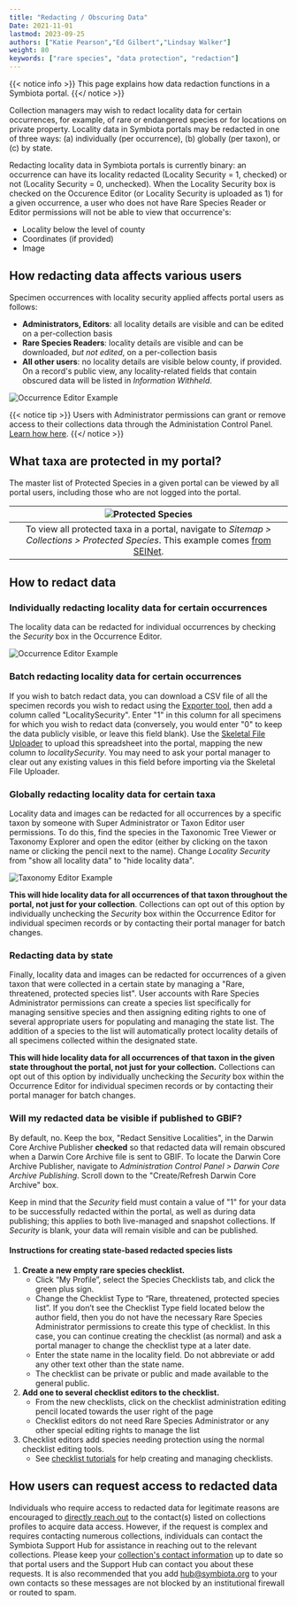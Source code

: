 ```yaml
---
title: "Redacting / Obscuring Data"
Date: 2021-11-01
lastmod: 2023-09-25
authors: ["Katie Pearson","Ed Gilbert","Lindsay Walker"]
weight: 80
keywords: ["rare species", "data protection", "redaction"]
---
```


{{< notice info >}}
  This page explains how data redaction functions in a Symbiota portal.
{{</ notice >}}

Collection managers may wish to redact locality data for certain occurrences, for example, of rare or endangered species or for locations on private property. Locality data in Symbiota portals may be redacted in one of three ways: (a) individually (per occurrence), (b) globally (per taxon), or (c) by state.

Redacting locality data in Symbiota portals is currently binary: an occurrence can have its locality redacted (Locality Security = 1, checked) or not (Locality Security = 0, unchecked). When the Locality Security box is checked on the Occurence Editor (or Locality Security is uploaded as 1) for a given occurrence, a user who does not have Rare Species Reader or Editor permissions will not be able to view that occurrence's:
  * Locality below the level of county
  * Coordinates (if provided)
  * Image
  
## How redacting data affects various users

Specimen occurrences with locality security applied affects portal users as follows:

 * **Administrators, Editors**: all locality details are visible and can be edited on a per-collection basis
 * **Rare Species Readers**: locality details are visible and can be downloaded, _but not edited_, on a per-collection basis
 * **All other users**: no locality details are visible below county, if provided. On a record's public view, any locality-related fields that contain obscured data will be listed in _Information Withheld_.
 
 ![Occurrence Editor Example](/symbiota-docs/images/redaction_informationwithheld.png)
 
 {{< notice tip >}}
  Users with Administrator permissions can grant or remove access to their collections data through the Administation Control Panel. [Learn how here](/symbiota-docs/coll_manager/users/).
{{</ notice >}}

## What taxa are protected in my portal?
  
The master list of Protected Species in a given portal can be viewed by all portal users, including those who are not logged into the portal.

| ![Protected Species](/symbiota-docs/images/redaction_protectedspecies.png) |
|:--:|
| To view all protected taxa in a portal, navigate to _Sitemap > Collections > Protected Species_. This example comes [from SEINet](https://swbiodiversity.org/seinet/collections/misc/protectedspecies.php). |

## How to redact data

### Individually redacting locality data for certain occurrences

The locality data can be redacted for individual occurrences by checking the _Security_ box in the Occurrence Editor.

![Occurrence Editor Example](/symbiota-docs/images/redaction_occurrenceeditor.png)

### Batch redacting locality data for certain occurrences

If you wish to batch redact data, you can download a CSV file of all the specimen records you wish to redact using the [Exporter tool](/symbiota-docs/coll_manager/download/exporter/), then add a column called "LocalitySecurity". Enter "1" in this column for all specimens for which you wish to redact data (conversely, you would enter "0" to keep the data publicly visible, or leave this field blank). Use the [Skeletal File Uploader](/symbiota-docs/coll_manager/upload/) to upload this spreadsheet into the portal, mapping the new column to _localitySecurity_. You may need to ask your portal manager to clear out any existing values in this field before importing via the Skeletal File Uploader. 

### Globally redacting locality data for certain taxa

Locality data and images can be redacted for all occurrences by a specific taxon by someone with Super Administrator or Taxon Editor user permissions. To do this, find the species in the Taxonomic Tree Viewer or Taxonomy Explorer and open the editor (either by clicking on the taxon name or clicking the pencil next to the name). Change _Locality Security_ from "show all locality data" to "hide locality data".

![Taxonomy Editor Example](/symbiota-docs/images/taxoneditorexample.PNG)

**This will hide locality data for all occurrences of that taxon throughout the portal, not just for your collection**. Collections can opt out of this option by individually unchecking the _Security_ box within the Occurrence Editor for individual specimen records or by contacting their portal manager for batch changes.

### Redacting data by state

Finally, locality data and images can be redacted for occurrences of a given taxon that were collected in a certain state by managing a "Rare, threatened, protected species list". User accounts with Rare Species Administrator permissions can create a species list specifically for managing sensitive species and then assigning editing rights to one of several appropriate users for populating and managing the state list. The addition of a species to the list will automatically protect locality details of all specimens collected within the designated state.

**This will hide locality data for all occurrences of that taxon in the given state throughout the portal, not just for your collection.** Collections can opt out of this option by individually unchecking the _Security_ box within the Occurrence Editor for individual specimen records or by contacting their portal manager for batch changes.

### Will my redacted data be visible if published to GBIF? 
By default, no. Keep the box, "Redact Sensitive Localities", in the Darwin Core Archive Publisher **checked** so that redacted data will remain obscured when a Darwin Core Archive file is sent to GBIF. To locate the Darwin Core Archive Publisher, navigate to _Administration Control Panel > Darwin Core Archive Publishing_. Scroll down to the "Create/Refresh Darwin Core Archive" box. 

Keep in mind that the _Security_ field must contain a value of "1" for your data to be successfully redacted within the portal, as well as during data publishing; this applies to both live-managed and snapshot collections. If _Security_ is blank, your data will remain visible and can be published. 

#### Instructions for creating state-based redacted species lists

1. **Create a new empty rare species checklist.**
    * Click “My Profile”, select the Species Checklists tab, and click the green plus sign.
    * Change the Checklist Type to “Rare, threatened, protected species list”. If you don’t see the Checklist Type field located below the author field, then you do not have the necessary Rare Species Administrator permissions to create this type of checklist. In this case, you can continue creating the checklist (as normal) and ask a portal manager to change the checklist type at a later date.
    * Enter the state name in the locality field. Do not abbreviate or add any other text other than the state name.
    * The checklist can be private or public and made available to the general public.
2. **Add one to several checklist editors to the checklist.**
    * From the new checklists, click on the checklist administration editing pencil located towards the user right of the page
    * Checklist editors do not need Rare Species Administrator or any other special editing rights to manage the list
3. Checklist editors add species needing protection using the normal checklist editing tools.
    * See [checklist tutorials](/symbiota-docs/user/checklist/) for help creating and managing checklists.
    
## How users can request access to redacted data

Individuals who require access to redacted data for legitimate reasons are encouraged to [directly reach out](/symbiota-docs/user/contact/) to the contact(s) listed on collections profiles to acquire data access. However, if the request is complex and requires contacting numerous collections, individuals can contact the Symbiota Support Hub for assistance in reaching out to the relevant collections. Please keep your [collection's contact information](/symbiota-docs/coll_manager/metadata/#collectioncontacts) up to date so that portal users and the Support Hub can contact you about these requests. It is also recommended that you add hub@symbiota.org to your own contacts so these messages are not blocked by an institutional firewall or routed to spam.
